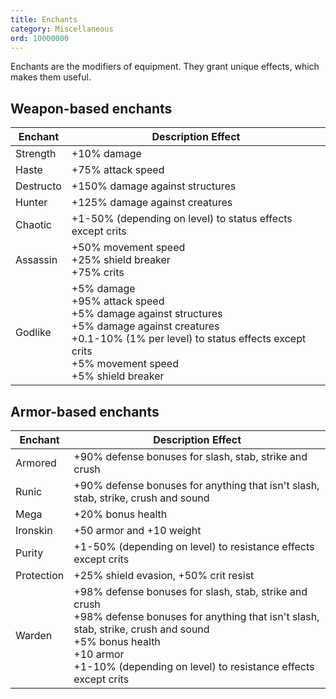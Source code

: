 ```yaml
---
title: Enchants
category: Miscellaneous
ord: 10000000
---
```


Enchants are the modifiers of equipment. They grant unique effects, which makes them useful.

## Weapon-based enchants

| Enchant   | Description Effect                                                                                                                                                                                     |
| --------- | ------------------------------------------------------------------------------------------------------------------------------------------------------------------------------------------------------ |
| Strength  | +10% damage                                                                                                                                                                                            |
| Haste     | +75% attack speed                                                                                                                                                                                      |
| Destructo | +150% damage against structures                                                                                                                                                                        |
| Hunter    | +125% damage against creatures                                                                                                                                                                         |
| Chaotic   | +1-50% (depending on level) to status effects except crits                                                                                                                                             |
| Assassin  | +50% movement speed<br>+25% shield breaker<br>+75% crits                                                                                                                                               |
| Godlike   | +5% damage<br>+95% attack speed<br>+5% damage against structures<br>+5% damage against creatures<br>+0.1-10% (1% per level) to status effects except crits<br>+5% movement speed<br>+5% shield breaker |

## Armor-based enchants

| Enchant    | Description Effect                                                                                                                                                                                                                             |
| ---------- | ---------------------------------------------------------------------------------------------------------------------------------------------------------------------------------------------------------------------------------------------- |
| Armored    | +90% defense bonuses for slash, stab, strike and crush                                                                                                                                                                                         |
| Runic      | +90% defense bonuses for anything that isn't slash, stab, strike, crush and sound                                                                                                                                                              |
| Mega       | +20% bonus health                                                                                                                                                                                                                              |
| Ironskin   | +50 armor and +10 weight                                                                                                                                                                                                                       |
| Purity     | +1-50% (depending on level) to resistance effects except crits                                                                                                                                                                                 |
| Protection | +25% shield evasion, +50% crit resist                                                                                                                                                                                                          |
| Warden     | +98% defense bonuses for slash, stab, strike and crush<br>+98% defense bonuses for anything that isn't slash, stab, strike, crush and sound<br>+5% bonus health<br>+10 armor<br>+1-10% (depending on level) to resistance effects except crits |
